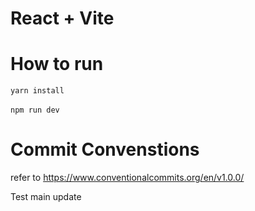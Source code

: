 # React + Vite

# How to run

`yarn install` <br /><br />
`npm run dev`

# Commit Convenstions
refer to https://www.conventionalcommits.org/en/v1.0.0/

Test main  update
